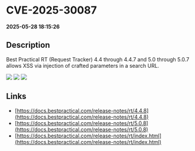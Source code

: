 # CVE-2025-30087

**2025-05-28 18:15:26**

## Description
Best Practical RT (Request Tracker) 4.4 through 4.4.7 and 5.0 through 5.0.7 allows XSS via injection of crafted parameters in a search URL.

![](https://img.shields.io/static/v1?label=Score&message=7.2&color=red)
![](https://img.shields.io/static/v1?label=Severity&message=HIGH&color=red)
![](https://img.shields.io/static/v1?label=CWE&message=XSS&color=green)

## Links
- [https://docs.bestpractical.com/release-notes/rt/4.4.8](https://docs.bestpractical.com/release-notes/rt/4.4.8)
- [https://docs.bestpractical.com/release-notes/rt/5.0.8](https://docs.bestpractical.com/release-notes/rt/5.0.8)
- [https://docs.bestpractical.com/release-notes/rt/index.html](https://docs.bestpractical.com/release-notes/rt/index.html)

